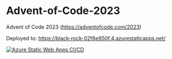 # Advent-of-Code-2023

Advent of Code 2023 (https://adventofcode.com/2023)

Deployed to: https://black-rock-02f8e950f.4.azurestaticapps.net/

[![Azure Static Web Apps CI/CD](https://github.com/codemonkey85/Advent-of-Code-2023/actions/workflows/azure-static-web-apps-black-rock-02f8e950f.yml/badge.svg)](https://github.com/codemonkey85/Advent-of-Code-2023/actions/workflows/azure-static-web-apps-black-rock-02f8e950f.yml)
